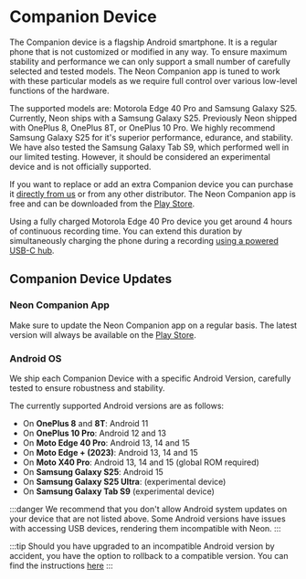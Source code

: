 # Companion Device

The Companion device is a flagship Android smartphone. It is a regular phone that is not customized or modified in any way. To ensure maximum stability and performance we can only support a small number of carefully selected and tested models. The Neon Companion app is tuned to work with these particular models as we require full control over various low-level functions of the hardware.

The supported models are: Motorola Edge 40 Pro and Samsung Galaxy S25. Currently, Neon ships with a Samsung Galaxy S25. Previously Neon shipped with OnePlus 8, OnePlus 8T, or OnePlus 10 Pro. We highly recommend Samsung Galaxy S25 for it's superior performance, edurance, and stability. We have also tested the Samsung Galaxy Tab S9, which performed well in our limited testing. However, it should be considered an experimental device and is not officially supported.

If you want to replace or add an extra Companion device you can purchase it [directly from us](https://pupil-labs.com/products/neon) or from any other distributor. The Neon Companion app is free and can be downloaded from the [Play Store](https://play.google.com/store/apps/details?id=com.pupillabs.neoncomp).

Using a fully charged Motorola Edge 40 Pro device you get around 4 hours of continuous recording time. You can extend this duration by simultaneously charging the phone during a recording [using a powered USB-C hub](/hardware/using-a-usb-hub/).

## Companion Device Updates

### Neon Companion App

Make sure to update the Neon Companion app on a regular basis. The latest version will always be available on the
[Play Store](https://play.google.com/store/apps/details?id=com.pupillabs.neoncomp).

### Android OS

We ship each Companion Device with a specific Android Version, carefully tested to ensure robustness and stability.

The currently supported Android versions are as follows:

- On **OnePlus 8** and **8T**: Android 11
- On **OnePlus 10 Pro**: Android 12 and 13
- On **Moto Edge 40 Pro**: Android 13, 14 and 15
- On **Moto Edge + (2023)**: Android 13, 14 and 15
- On **Moto X40 Pro**: Android 13, 14 and 15 (global ROM required)
- On **Samsung Galaxy S25**: Android 15
- On **Samsung Galaxy S25 Ultra**: (experimental device)
- On **Samsung Galaxy Tab S9** (experimental device)

:::danger
We recommend that you don't allow Android system updates on your device that are not listed above. Some Android versions have issues with accessing USB devices, rendering them incompatible with Neon.
:::

:::tip
Should you have upgraded to an incompatible Android version by accident, you have the
option to rollback to a compatible version. You can find the instructions
[here](/data-collection/troubleshooting/#i-accidentally-updated-my-companion-device-to-an-incompatible-android-version)
:::

